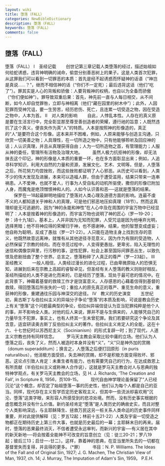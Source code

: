 ```yaml
---
layout: wiki
title: 堕落（FALL）
categories: NewBibleDictionary
description: 堕落（FALL）
keywords: 堕落（FALL）
comments: false
---
```


## 堕落（FALL）



堕落（FALL）
Ⅰ　圣经记载
　　创世记第三章记载人类堕落的经过，描述始祖如何给蛇诱惑，违背神明确的诫命，偷尝分别善恶树上的果子。这是人类首次犯罪，从这罪我们可以看到一切罪恶的本质：首先是经不起诱惑而怀疑神的话语（“神岂是真说……？”，继而不相信神的话（“你们不一定死）；最后违背这话（他们“吃了”）。罪其实是人心的背叛和骄傲：人要背叛神的权柄，也自以为全备而骄傲（“你们便如神”）。罪导致双重后果：首先，神先前一直与人每日相交，从不间断，如今人却自觉罪咎，立即与神相离（他们“藏在园里的树木中”）；此外，人因犯罪而受神咒诅，要一生劳苦，经历悲伤、死亡，且连累一切受造之物，因在受造之物中，人本为首。
Ⅱ　对人类的影响
　　自此，人悖乱本性。人存在的真义原是要在生活言行中，完全彰显那至尊至善创造者的荣耀，遵行祂的旨意；人既然违抗了这个真义，便丧失作为真“人”的特质。人本是按照神的形像造的，真正的“人”是要符合这个形像。这本来并不困难，例如，人原来能够与创造主沟通，只欣赏一切美善之物；人具理性，在一切所造之物中，只有他能够聆听及回应神的话；人认识真理，并且从真理获得自由；人为一切所造物之首，有管理能力；人服从神的委任，管理所有活物及治理大地。
　　虽然人极力抗拒神的形像，却无法抹去这个印记，神的形像是人本质的重要一环，也在多方面彰显出来；例如，人追寻科学知识，利用大自然的力量和资源，发展文化、艺术、文明等。但是，人堕落之后，所花努力均尝挫败，而这些挫败都证明了人心邪恶。从历史可以看到，人类不少的伟大发现及进展，本来可以造福人群，但由于遭受滥用，结果只带来一连串祸患。人不爱神，也就不爱人，行事为人受自私的动机所驱使，撒但的形像已附加人身，而魔鬼是绝顶憎恨神和人的。人如今认识善和恶──这就是堕落的结果。
　　保罗在一18起最鲜明地描绘了堕落对人类心理及道德方面的影响。连最不虔不义的人都知道关乎神和人的真理，可是他们邪恶地压抑真理（18节）。然而这真理却是无可逃避的，因为“神的永能和神性”在人心中及在周围的宇宙万物中已经显明了：人本是按着神的形像造的，而宇宙万物也说明了神的匠心（罗一19-20；参：诗十九1起）。基本上，人并非因为无知而犯罪，人受咒诅是因为他唾弃光明，选择黑暗；他不将神应得的荣耀归于神，也不感谢神，结果，他的智慧变成虚妄；他自称为聪明，反成了愚拙（罗一21-22）。人只能在造物主身上找到生存的意义，他既然故意远离神，就惟有从其他途径寻觅意义，因为作为有限的受造物，人必然保留了宗教的倾向。而在寻觅过程中，人变得更愚拙，更卑劣，陷入无理性的迷信和偶像崇拜里，行污秽的事，逆性犯罪，社会上甚至国际间罪恶丛生，以致仇恨及悲剧扭曲了整个世界。总言之，堕落粉碎了人真正的尊严（罗一23起）。
Ⅲ　圣经教义
　　一般人相信，人类经过漫长的进化过程，已由卑微原始人的恐惧无知，进展到后来在宗教上高超的睿智卓见，但圣经有关人堕落的教义则刚好相反。圣经所描绘的人类不是进化而来的，已是经历了堕落，现处于最可悲的情况中。在此背景下，神藉着基督的救赎工作才是饶富意义。人存感恩的心藉着信得到基督的救赎，得回堕落后所丧失的一切；重拾人的原先真正的尊严、重觅生命的意义，重获神的形像，重建通往乐园与神深交的途径。
Ⅳ　教义的历史演变
　　五世纪初，奥古斯丁与伯拉纠主义的异端分子争论“堕落”的本质及影响，可说是教会历史上有关“堕落”这个问题最典型的争论，伯拉纠异端信徒认为亚当犯罪纯粹是他个人的事，并不影响全人类。对他的后人来说，罪并不是与生俱来的，人能够凭自己的力量毕生不犯罪，事实上，也有人终其一生未曾犯罪。我们若要研究这个争论及其含意，适宜研读奥古斯丁反伯拉纠主义的著作。伯拉纠主义肯定人的全能，这在十六、十七世纪时以苏西尼主义（Socinianism）的形式复辟一时；到了现代，人道主义宗教也持有同样信念。
　　罗马天主教会采取比较中庸的立场。他们认为人堕落之后，丧失了义，然而人被造时本身并没有“义”，“义”只是神外加的赏赐（donum superadditum）；换言之，人堕落之后便打回原形（in puris naturalibus），他消极方面受损，失去神的赏赐，却不是积极方面变得败坏、邪恶。这论点引致人肯定：未重生者有能力，也有需要凭自己的行为，在达成救恩上有所贡献（半伯拉纠主义或称神人合作说），这就是罗马天主教会对人与恩典的独特神学观点，有关罗马天主教会的立场，见 H. J. Richards, 'The
Creation and Fall', in Scripture 8,
1956，页109-15。
　　现代自由神学理论虽保留了“人已经沉沦”这个概念，却否定了始祖堕落一事的历史性，他们认为每个人都是自己的亚当。同样，现代存在主义哲学否定历史客观主义，但其中一些流派却喜欢用“沉沦、堕落”这类字眼，来形容人所感受到的悲凉处境。然而，没有历史事实根据的虚忽概念并没有什么价值。新约圣经肯定“堕落”是人类历史的确凿史实，而且对整个人类影响深远，与主耶稣降生、拯救万民这另一桩关系人类命运的历史事件同样重要，并对此提供解释（见：罗五12起；林前十五21-22）人类及宇宙一切受造之物都正在期待历史上第三件大事，也就是历史最后的一幕；主耶稣末日的再来。届时，堕落的恶果最终消灭，不信者遭受永远审判，而新兴的宇宙──有义居在其中的新天新地──将会按着全能神不可改变的旨意创立（见：徒三20-21；罗八19起；彼后三13；启廿一-廿二）。这样，靠着神的恩典，在亚当里所失去的一切都在基督里失而复得，并且得的更多。（*罪）
　　书目：N. P. Williams. The Ideas of the Fall and of Original Sin,
1927; J. G. Machen, The Christian View of
Man, 1937, ch. 14; J. Murray, The
Imputation of Adam's Sin, 1959。
P.E.H.




